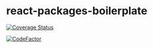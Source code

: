 # react-packages-boilerplate

[![Coverage Status](https://coveralls.io/repos/github/MenSeb/react-packages-boilerplate/badge.svg?branch=master)](https://coveralls.io/github/MenSeb/react-packages-boilerplate?branch=master)

[![CodeFactor](https://www.codefactor.io/repository/github/menseb/react-packages-boilerplate/badge)](https://www.codefactor.io/repository/github/menseb/react-packages-boilerplate)
